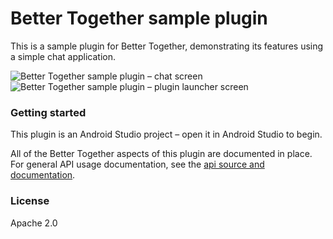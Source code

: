 # Better Together sample plugin
This is a sample plugin for Better Together, demonstrating its features using a simple chat application.

![Better Together sample plugin – chat screen](https://lh3.googleusercontent.com/9LUpitL8eeO6H8YsO_QXZ1XpLiWfj6fEg1FyNAvIQzHljp2DmNtWRY0bocanA3Up0g=s511 "Better Together sample plugin – chat screen") ![Better Together sample plugin – plugin launcher screen](https://lh3.googleusercontent.com/7VfR0kS2-U1rn06xuRGYdx53WmRDyDrCr30khmfGpjgICPbzLgobnGF7xIZwvtngZu0=s511 "Better Together sample plugin – plugin launcher screen")

### Getting started
This plugin is an Android Studio project – open it in Android Studio to begin.

All of the Better Together aspects of this plugin are documented in place. For general API usage documentation, see the [api source and documentation](https://github.com/reshaping-the-future/better-together-api).

### License
Apache 2.0
